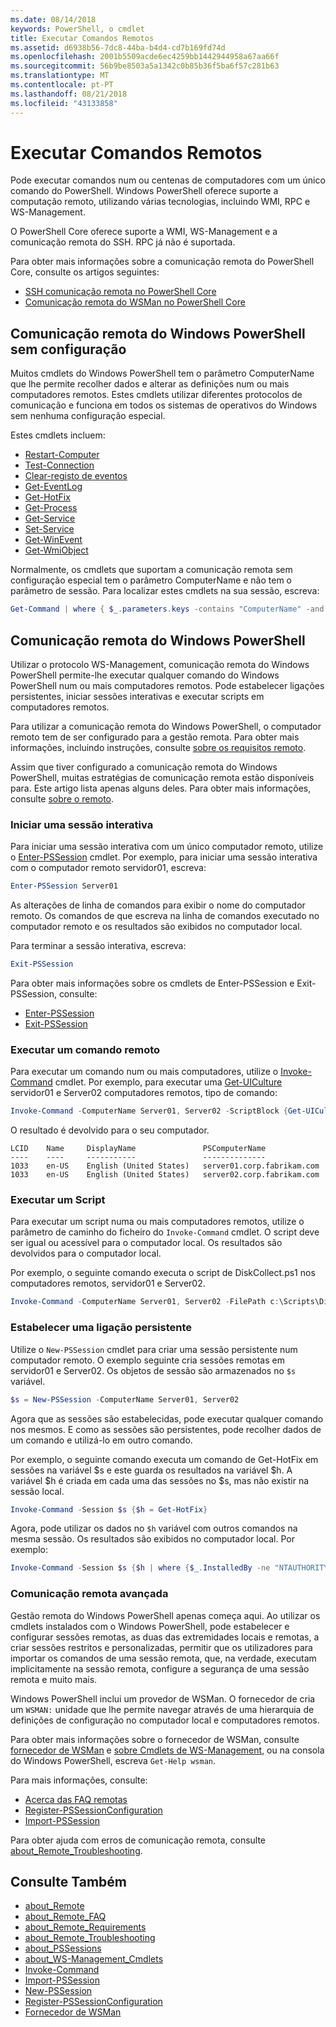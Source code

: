 ```yaml
---
ms.date: 08/14/2018
keywords: PowerShell, o cmdlet
title: Executar Comandos Remotos
ms.assetid: d6938b56-7dc8-44ba-b4d4-cd7b169fd74d
ms.openlocfilehash: 2001b5509acde6ec4259bb1442944958a67aa66f
ms.sourcegitcommit: 56b9be8503a5a1342c0b85b36f5ba6f57c281b63
ms.translationtype: MT
ms.contentlocale: pt-PT
ms.lasthandoff: 08/21/2018
ms.locfileid: "43133858"
---
```

# <a name="running-remote-commands"></a>Executar Comandos Remotos

Pode executar comandos num ou centenas de computadores com um único comando do PowerShell. Windows PowerShell oferece suporte a computação remoto, utilizando várias tecnologias, incluindo WMI, RPC e WS-Management.

O PowerShell Core oferece suporte a WMI, WS-Management e a comunicação remota do SSH. RPC já não é suportada.

Para obter mais informações sobre a comunicação remota do PowerShell Core, consulte os artigos seguintes:

- [SSH comunicação remota no PowerShell Core][ssh-remoting]
- [Comunicação remota do WSMan no PowerShell Core][wsman-remoting]

## <a name="windows-powershell-remoting-without-configuration"></a>Comunicação remota do Windows PowerShell sem configuração

Muitos cmdlets do Windows PowerShell tem o parâmetro ComputerName que lhe permite recolher dados e alterar as definições num ou mais computadores remotos. Estes cmdlets utilizar diferentes protocolos de comunicação e funciona em todos os sistemas de operativos do Windows sem nenhuma configuração especial.

Estes cmdlets incluem:

- [Restart-Computer](/powershell/module/microsoft.powershell.management/restart-computer)
- [Test-Connection](/powershell/module/microsoft.powershell.management/test-connection)
- [Clear-registo de eventos](/powershell/module/microsoft.powershell.management/clear-eventlog)
- [Get-EventLog](/powershell/module/microsoft.powershell.management/get-eventlog)
- [Get-HotFix](/powershell/module/microsoft.powershell.management/get-hotfix)
- [Get-Process](/powershell/module/microsoft.powershell.management/get-process)
- [Get-Service](/powershell/module/microsoft.powershell.management/get-service)
- [Set-Service](/powershell/module/microsoft.powershell.management/set-service)
- [Get-WinEvent](/powershell/module/microsoft.powershell.diagnostics/get-winevent)
- [Get-WmiObject](/powershell/module/microsoft.powershell.management/get-wmiobject)

Normalmente, os cmdlets que suportam a comunicação remota sem configuração especial tem o parâmetro ComputerName e não tem o parâmetro de sessão. Para localizar estes cmdlets na sua sessão, escreva:

```powershell
Get-Command | where { $_.parameters.keys -contains "ComputerName" -and $_.parameters.keys -notcontains "Session"}
```

## <a name="windows-powershell-remoting"></a>Comunicação remota do Windows PowerShell

Utilizar o protocolo WS-Management, comunicação remota do Windows PowerShell permite-lhe executar qualquer comando do Windows PowerShell num ou mais computadores remotos. Pode estabelecer ligações persistentes, iniciar sessões interativas e executar scripts em computadores remotos.

Para utilizar a comunicação remota do Windows PowerShell, o computador remoto tem de ser configurado para a gestão remota.
Para obter mais informações, incluindo instruções, consulte [sobre os requisitos remoto](/powershell/module/microsoft.powershell.core/about/about_remote_requirements).

Assim que tiver configurado a comunicação remota do Windows PowerShell, muitas estratégias de comunicação remota estão disponíveis para.
Este artigo lista apenas alguns deles. Para obter mais informações, consulte [sobre o remoto](/powershell/module/microsoft.powershell.core/about/about_remote).

### <a name="start-an-interactive-session"></a>Iniciar uma sessão interativa

Para iniciar uma sessão interativa com um único computador remoto, utilize o [Enter-PSSession](/powershell/module/microsoft.powershell.core/enter-pssession) cmdlet.
Por exemplo, para iniciar uma sessão interativa com o computador remoto servidor01, escreva:

```powershell
Enter-PSSession Server01
```

As alterações de linha de comandos para exibir o nome do computador remoto. Os comandos de que escreva na linha de comandos executado no computador remoto e os resultados são exibidos no computador local.

Para terminar a sessão interativa, escreva:

```powershell
Exit-PSSession
```

Para obter mais informações sobre os cmdlets de Enter-PSSession e Exit-PSSession, consulte:

- [Enter-PSSession](/powershell/module/microsoft.powershell.core/enter-pssession)
- [Exit-PSSession](/powershell/module/microsoft.powershell.core/exit-pssession)

### <a name="run-a-remote-command"></a>Executar um comando remoto

Para executar um comando num ou mais computadores, utilize o [Invoke-Command](/powershell/module/microsoft.powershell.core/invoke-command) cmdlet. Por exemplo, para executar uma [Get-UICulture](/powershell/module/microsoft.powershell.utility/get-uiculture) servidor01 e Server02 computadores remotos, tipo de comando:

```powershell
Invoke-Command -ComputerName Server01, Server02 -ScriptBlock {Get-UICulture}
```

O resultado é devolvido para o seu computador.

```output
LCID    Name     DisplayName               PSComputerName
----    ----     -----------               --------------
1033    en-US    English (United States)   server01.corp.fabrikam.com
1033    en-US    English (United States)   server02.corp.fabrikam.com
```

### <a name="run-a-script"></a>Executar um Script

Para executar um script numa ou mais computadores remotos, utilize o parâmetro de caminho do ficheiro do `Invoke-Command` cmdlet. O script deve ser igual ou acessível para o computador local. Os resultados são devolvidos para o computador local.

Por exemplo, o seguinte comando executa o script de DiskCollect.ps1 nos computadores remotos, servidor01 e Server02.

```powershell
Invoke-Command -ComputerName Server01, Server02 -FilePath c:\Scripts\DiskCollect.ps1
```

### <a name="establish-a-persistent-connection"></a>Estabelecer uma ligação persistente

Utilize o `New-PSSession` cmdlet para criar uma sessão persistente num computador remoto. O exemplo seguinte cria sessões remotas em servidor01 e Server02. Os objetos de sessão são armazenados no `$s` variável.

```powershell
$s = New-PSSession -ComputerName Server01, Server02
```

Agora que as sessões são estabelecidas, pode executar qualquer comando nos mesmos. E como as sessões são persistentes, pode recolher dados de um comando e utilizá-lo em outro comando.

Por exemplo, o seguinte comando executa um comando de Get-HotFix em sessões na variável $s e este guarda os resultados na variável $h. A variável $h é criada em cada uma das sessões no $s, mas não existir na sessão local.

```powershell
Invoke-Command -Session $s {$h = Get-HotFix}
```

Agora, pode utilizar os dados no `$h` variável com outros comandos na mesma sessão. Os resultados são exibidos no computador local. Por exemplo:

```powershell
Invoke-Command -Session $s {$h | where {$_.InstalledBy -ne "NTAUTHORITY\SYSTEM"}}
```

### <a name="advanced-remoting"></a>Comunicação remota avançada

Gestão remota do Windows PowerShell apenas começa aqui. Ao utilizar os cmdlets instalados com o Windows PowerShell, pode estabelecer e configurar sessões remotas, as duas das extremidades locais e remotas, a criar sessões restritos e personalizadas, permitir que os utilizadores para importar os comandos de uma sessão remota, que, na verdade, executam implicitamente na sessão remota, configure a segurança de uma sessão remota e muito mais.

Windows PowerShell inclui um provedor de WSMan. O fornecedor de cria um `WSMAN:` unidade que lhe permite navegar através de uma hierarquia de definições de configuração no computador local e computadores remotos.

Para obter mais informações sobre o fornecedor de WSMan, consulte [fornecedor de WSMan](https://technet.microsoft.com/library/dd819476.aspx) e [sobre Cmdlets de WS-Management](/powershell/module/microsoft.powershell.core/about/about_ws-management_cmdlets), ou na consola do Windows PowerShell, escreva `Get-Help wsman`.

Para mais informações, consulte:

- [Acerca das FAQ remotas](https://technet.microsoft.com/library/dd315359.aspx)
- [Register-PSSessionConfiguration](https://go.microsoft.com/fwlink/?LinkId=821508)
- [Import-PSSession](https://go.microsoft.com/fwlink/?LinkId=821821)

Para obter ajuda com erros de comunicação remota, consulte [about_Remote_Troubleshooting](https://technet.microsoft.com/library/dd347642.aspx).

## <a name="see-also"></a>Consulte Também

- [about_Remote](https://technet.microsoft.com/library/9b4a5c87-9162-4adf-bdfe-fbc80b9b8970)
- [about_Remote_FAQ](https://technet.microsoft.com/library/e23702fd-9415-4a98-9975-390a4d3adc42)
- [about_Remote_Requirements](https://technet.microsoft.com/library/da213949-134c-4741-b307-81f4492ba1bd)
- [about_Remote_Troubleshooting](https://technet.microsoft.com/library/2f890148-8578-49ed-85ea-79a489dd6317)
- [about_PSSessions](https://technet.microsoft.com/library/7a9b4e0e-fa1b-47b0-92f6-6e2995d70acb)
- [about_WS-Management_Cmdlets](https://technet.microsoft.com/library/6ed3370a-ea10-45a5-9493-696aeace27ed)
- [Invoke-Command](/powershell/module/microsoft.powershell.core/invoke-command)
- [Import-PSSession](https://go.microsoft.com/fwlink/?LinkId=821821)
- [New-PSSession](https://go.microsoft.com/fwlink/?LinkId=821498)
- [Register-PSSessionConfiguration](https://go.microsoft.com/fwlink/?LinkId=821508)
- [Fornecedor de WSMan](https://technet.microsoft.com/library/66fe1241-e08f-49ca-832f-a84c33ca8735)

[wsman-remoting]: WSMan-Remoting-in-PowerShell-Core.md
[ssh-remoting]: SSH-Remoting-in-PowerShell-Core.md